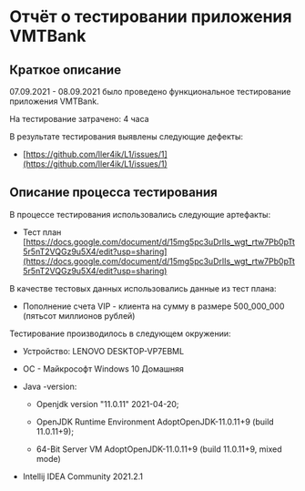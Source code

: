 # Отчёт о тестировании приложения VMTBank

## Краткое описание

07.09.2021 - 08.09.2021 было проведено функциональное тестирование приложения VMTBank.

На тестирование затрачено: 4 часа

В результате тестирования выявлены следующие дефекты:
* [https://github.com/ller4ik/L1/issues/1](https://github.com/ller4ik/L1/issues/1)

## Описание процесса тестирования

В процессе тестирования использовались следующие артефакты:
* Тест план [https://docs.google.com/document/d/15mg5pc3uDrlIs_wgt_rtw7Pb0pTt5r5nT2VQGz9u5X4/edit?usp=sharing](https://docs.google.com/document/d/15mg5pc3uDrlIs_wgt_rtw7Pb0pTt5r5nT2VQGz9u5X4/edit?usp=sharing)

В качестве тестовых данных использовались данные из тест плана:
* Пополнение счета VIP - клиента на сумму в размере 500_000_000 (пятьсот миллионов рублей)

Тестирование производилось в следующем окружении:
* Устройство: LENOVO DESKTOP-VP7EBML
* ОС - Майкрософт Windows 10 Домашняя
* Java -version:

  - Openjdk version "11.0.11" 2021-04-20;

  - OpenJDK Runtime Environment AdoptOpenJDK-11.0.11+9 (build 11.0.11+9);

  - 64-Bit Server VM AdoptOpenJDK-11.0.11+9 (build 11.0.11+9, mixed mode)
* Intellij IDEA Community 2021.2.1